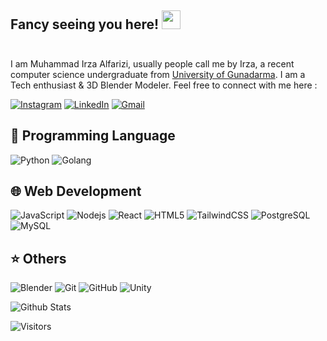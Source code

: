 ## Fancy seeing you here! <img src="https://raw.githubusercontent.com/aemmadi/aemmadi/master/wave.gif" width="30">
<a href=""><img src="https://i.imgur.com/ohtv29p.png" width="100%" height=10/></a>
<p align="center">
</p>

I am Muhammad Irza Alfarizi, usually people call me by Irza, a recent computer science undergraduate from [University of Gunadarma](https://www.gunadarma.ac.id/). I am a Tech enthusiast & 3D Blender Modeler. Feel free to connect with me here :

[![Instagram](https://img.shields.io/badge/Instagram-E4405F?style=for-the-badge&logo=instagram&logoColor=white)](https://www.instagram.com/fariz_irza)
[![LinkedIn](https://img.shields.io/badge/LinkedIn-0077B5?style=for-the-badge&logo=linkedin&logoColor=white)](https://www.linkedin.com/in/farizirza/)
[![Gmail](https://img.shields.io/badge/Gmail-D14836?style=for-the-badge&logo=gmail&logoColor=white)](mailto:farizirza77@gmail.com)

## 📖 Programming Language

![Python](https://img.shields.io/badge/Python-FFD43B?style=for-the-badge&logo=python&logoColor=blue)
![Golang](https://img.shields.io/badge/Go-00ADD8?style=for-the-badge&logo=go&logoColor=white])

## 🌐 Web Development

![JavaScript](https://img.shields.io/badge/JavaScript-323330?style=for-the-badge&logo=javascript&logoColor=F7DF1E)
![Nodejs](https://img.shields.io/badge/Node%20js-339933?style=for-the-badge&logo=nodedotjs&logoColor=white)
![React](https://img.shields.io/badge/React-20232A?style=for-the-badge&logo=react&logoColor=61DAFB)
![HTML5](https://img.shields.io/badge/HTML5-E34F26?style=for-the-badge&logo=html5&logoColor=white)
![TailwindCSS](https://img.shields.io/badge/Tailwind_CSS-38B2AC?style=for-the-badge&logo=tailwind-css&logoColor=white)
![PostgreSQL](https://img.shields.io/badge/PostgreSQL-316192?style=for-the-badge&logo=postgresql&logoColor=white)
![MySQL](https://img.shields.io/badge/MySQL-005C84?style=for-the-badge&logo=mysql&logoColor=white)

## ⭐ Others

![Blender](https://img.shields.io/badge/blender-%23F5792A.svg?style=for-the-badge&logo=blender&logoColor=white)
![Git](https://img.shields.io/badge/GIT-E44C30?style=for-the-badge&logo=git&logoColor=white)
![GitHub](https://img.shields.io/badge/GitHub-100000?style=for-the-badge&logo=github&logoColor=white)
![Unity](https://img.shields.io/badge/Unity-100000?style=for-the-badge&logo=unity&logoColor=white)

![Github Stats](https://github-readme-stats.vercel.app/api?username=farizirza&count_private=true&show_icons=true&include_all_commits=true)

![Visitors](https://api.visitorbadge.io/api/visitors?path=https%3A%2F%2Fgithub.com%2Ffarizirza&label=VISITORS&labelColor=%23d9e3f0&countColor=%23555555)
